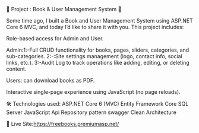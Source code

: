 📢 Project : Book & User Management System 🔹

 Some time ago, I built a Book and User Management System using ASP.NET Core 6 MVC, and today I’d like to share it with you.
This project includes:

Role-based access for Admin and User.

Admin:1:-Full CRUD functionality for books, pages, sliders, categories, and sub-categories.
2:-:Site settings management (logo, contact info, social links, etc.).
3:-Audit Log to track operations like adding, editing, or deleting content.

Users: can download books as PDF.

Interactive single-page experience using JavaScript (no page reloads).

🛠️ Technologies used:
ASP.NET Core 6 (MVC)
Entity Framework Core
SQL Server
JavaScript
Api
Repository pattern
swagger
Clean Architecture



🔗 Live Site:https://freebooks.premiumasp.net/


